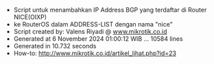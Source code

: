 - Script untuk menambahkan IP Address BGP yang terdaftar di Router NICE(OIXP)
- ke RouterOS dalam ADDRESS-LIST dengan nama "nice"
- Script created by: Valens Riyadi @ www.mikrotik.co.id
- Generated at 6 November 2024 01:00:12 WIB ... 10584 lines
- Generated in 10.732 seconds
- How-to: http://www.mikrotik.co.id/artikel_lihat.php?id=23
